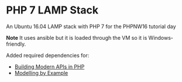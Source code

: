# PHP 7 LAMP Stack 

An Ubuntu 16.04 LAMP stack with PHP 7 for the PHPNW16 tutorial day

**Note** It uses ansible but it is loaded through the VM so it is Windows-friendly.

Added required dependencies for:

* [Building Modern APIs in PHP](http://conference.phpnw.org.uk/phpnw16/speakers/rob-allen/#tutorial)
* [Modelling by Example](http://conference.phpnw.org.uk/phpnw16/speakers/ciaran-mcnulty/#tutorial)